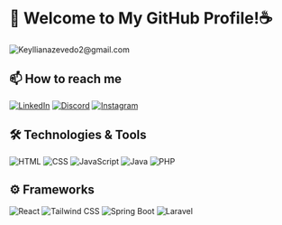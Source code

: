 # 🚀 Welcome to My GitHub Profile!☕
![Keyllianazevedo2@gmail.com](https://img.shields.io/badge/keyllianazevedo2@gmail.com-FF0000?style=for-the-badge&logo=gmail&logoColor=white&labelColor=FF0000&color=FF0000)

## 📫 How to reach me
[![LinkedIn](https://drive.google.com/uc?export=view&id=1v0f_focIkuAfxJ3QZkIA5FBMrROYYxwE)](https://www.linkedin.com/in/keyllian-azevedo/)
[![Discord](https://drive.google.com/uc?export=view&id=1Zn6c9x6J6w0Thiw9D4fEQ1rpTaC2MApT)](https://discord.gg/5Ktggd4F)
[![Instagram](https://drive.google.com/uc?export=view&id=1qpcQsfScQhqMDfXROFvz3WnV7kxtM3E3)](https://www.instagram.com/keyllian7?igsh=bnd6Z3Jpbm40aG16&utm_source=qr)

## 🛠️ Technologies & Tools

![HTML](https://img.shields.io/badge/HTML5-E34F26?style=for-the-badge&logo=html5&logoColor=white)
![CSS](https://img.shields.io/badge/CSS3-1572B6?style=for-the-badge&logo=css3&logoColor=white)
![JavaScript](https://img.shields.io/badge/JavaScript-323330?style=for-the-badge&logo=javascript&logoColor=F7DF1E)
![Java](https://img.shields.io/badge/Java-ED8B00?style=for-the-badge&logo=java&logoColor=white)
![PHP](https://img.shields.io/badge/PHP-777BB4?style=for-the-badge&logo=php&logoColor=white)

## ⚙️ Frameworks

![React](https://img.shields.io/badge/React-20232A?style=for-the-badge&logo=react&logoColor=61DAFB)
![Tailwind CSS](https://img.shields.io/badge/Tailwind_CSS-38B2AC?style=for-the-badge&logo=tailwind-css&logoColor=white)
![Spring Boot](https://img.shields.io/badge/Spring%20Boot-6DB33F?style=for-the-badge&logo=spring-boot&logoColor=white)
![Laravel](https://img.shields.io/badge/Laravel-FF2D20?style=for-the-badge&logo=laravel&logoColor=white)
